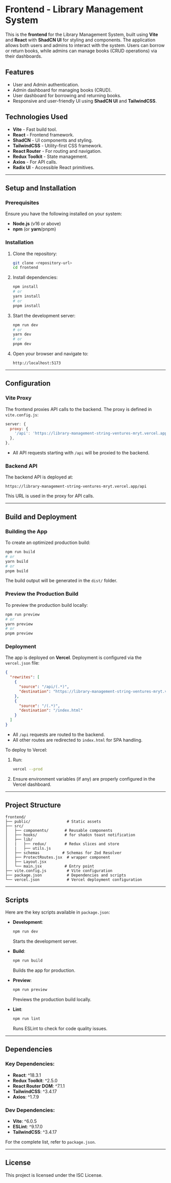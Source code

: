 # Frontend - Library Management System

This is the **frontend** for the Library Management System, built using **Vite** and **React** with **ShadCN UI** for styling and components. The application allows both users and admins to interact with the system. Users can borrow or return books, while admins can manage books (CRUD operations) via their dashboards.

## Features
- User and Admin authentication.
- Admin dashboard for managing books (CRUD).
- User dashboard for borrowing and returning books.
- Responsive and user-friendly UI using **ShadCN UI** and **TailwindCSS**.

## Technologies Used
- **Vite** - Fast build tool.
- **React** - Frontend framework.
- **ShadCN** - UI components and styling.
- **TailwindCSS** - Utility-first CSS framework.
- **React Router** - For routing and navigation.
- **Redux Toolkit** - State management.
- **Axios** - For API calls.
- **Radix UI** - Accessible React primitives.

---

## Setup and Installation

### Prerequisites
Ensure you have the following installed on your system:
- **Node.js** (v16 or above)
- **npm** (or **yarn**/pnpm)

### Installation
1. Clone the repository:
   ```bash
   git clone <repository-url>
   cd frontend
   ```

2. Install dependencies:
   ```bash
   npm install
   # or
   yarn install
   # or
   pnpm install
   ```

3. Start the development server:
   ```bash
   npm run dev
   # or
   yarn dev
   # or
   pnpm dev
   ```

4. Open your browser and navigate to:
   ```
   http://localhost:5173
   ```

---

## Configuration

### Vite Proxy
The frontend proxies API calls to the backend. The proxy is defined in `vite.config.js`:
```js
server: {
  proxy: {
    '/api': 'https://library-management-string-ventures-mryt.vercel.app'
  },
},
```
- All API requests starting with `/api` will be proxied to the backend.

### Backend API
The backend API is deployed at:
```
https://library-management-string-ventures-mryt.vercel.app/api
```
This URL is used in the proxy for API calls.

---

## Build and Deployment

### Building the App
To create an optimized production build:
```bash
npm run build
# or
yarn build
# or
pnpm build
```
The build output will be generated in the `dist/` folder.

### Preview the Production Build
To preview the production build locally:
```bash
npm run preview
# or
yarn preview
# or
pnpm preview
```

### Deployment
The app is deployed on **Vercel**. Deployment is configured via the `vercel.json` file:
```json
{
  "rewrites": [
    {
      "source": "/api/(.*)",
      "destination": "https://library-management-string-ventures-mryt.vercel.app/api/$1"
    },
    {
      "source": "/(.*)",
      "destination": "/index.html"
    }
  ]
}
```
- All `/api` requests are routed to the backend.
- All other routes are redirected to `index.html` for SPA handling.

To deploy to Vercel:
1. Run:
   ```bash
   vercel --prod
   ```
2. Ensure environment variables (if any) are properly configured in the Vercel dashboard.

---

## Project Structure
```
frontend/
├── public/                # Static assets
├── src/
│   ├── components/       # Reusable components
│   ├── hooks/            # for shadcn toast notification
│   ├── lib/ 
│   |   ├── redux/        # Redux slices and store
│   |   ├── utils.js           
│   ├── schemas          # Schemas for Zod Resolver
│   ├── ProtectRoutes.jsx  # wrapper component
│   ├── Layout.jsx         
│   └── main.jsx          # Entry point
├── vite.config.js         # Vite configuration
├── package.json           # Dependencies and scripts
└── vercel.json            # Vercel deployment configuration
```

---

## Scripts
Here are the key scripts available in `package.json`:

- **Development**:
  ```bash
  npm run dev
  ```
  Starts the development server.

- **Build**:
  ```bash
  npm run build
  ```
  Builds the app for production.

- **Preview**:
  ```bash
  npm run preview
  ```
  Previews the production build locally.

- **Lint**:
  ```bash
  npm run lint
  ```
  Runs ESLint to check for code quality issues.

---

## Dependencies
### Key Dependencies:
- **React**: ^18.3.1
- **Redux Toolkit**: ^2.5.0
- **React Router DOM**: ^7.1.1
- **TailwindCSS**: ^3.4.17
- **Axios**: ^1.7.9

### Dev Dependencies:
- **Vite**: ^6.0.5
- **ESLint**: ^9.17.0
- **TailwindCSS**: ^3.4.17

For the complete list, refer to `package.json`.

---

## License
This project is licensed under the ISC License.

